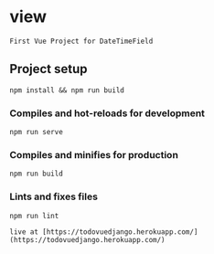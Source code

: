 # view
```
First Vue Project for DateTimeField
```

## Project setup
```
npm install && npm run build
```

### Compiles and hot-reloads for development
```
npm run serve
```

### Compiles and minifies for production
```
npm run build
```

### Lints and fixes files
```
npm run lint
```

```
live at [https://todovuedjango.herokuapp.com/](https://todovuedjango.herokuapp.com/)
```
